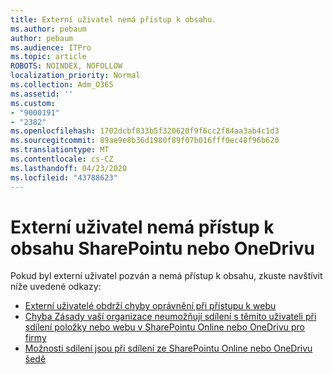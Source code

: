 ```yaml
---
title: Externí uživatel nemá přístup k obsahu.
ms.author: pebaum
author: pebaum
ms.audience: ITPro
ms.topic: article
ROBOTS: NOINDEX, NOFOLLOW
localization_priority: Normal
ms.collection: Adm_O365
ms.assetid: ''
ms.custom:
- "9000191"
- "2382"
ms.openlocfilehash: 1702dcbf833b5f320620f9f6cc2f84aa3ab4c1d3
ms.sourcegitcommit: 89ae9e8b36d1980f89f07b016fff0ec48f96b620
ms.translationtype: MT
ms.contentlocale: cs-CZ
ms.lasthandoff: 04/23/2020
ms.locfileid: "43788623"
---
```

# <a name="external-user-cannot-access-sharepoint-or-onedrive-content"></a>Externí uživatel nemá přístup k obsahu SharePointu nebo OneDrivu

Pokud byl externí uživatel pozván a nemá přístup k obsahu, zkuste navštívit níže uvedené odkazy:

- [Externí uživatelé obdrží chyby oprávnění při přístupu k webu](https://docs.microsoft.com/sharepoint/support/administration/access-denied-or-need-permission-error-sharepoint-online-or-onedrive-for-business)
- [Chyba Zásady vaší organizace neumožňují sdílení s těmito uživateli při sdílení položky nebo webu v SharePointu Online nebo OneDrivu pro firmy](https://docs.microsoft.com/sharepoint/support/administration/organization-policies-do-not-allow-you-to-share-with-users-error)
- [Možnosti sdílení jsou při sdílení ze SharePointu Online nebo OneDrivu šedě](https://docs.microsoft.com/sharepoint/support/administration/sharing-options-grayed-out-when-sharing-from-sharepoint-online-or-onedrive)
